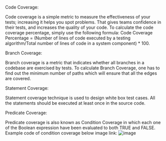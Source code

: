 Code Coverage: 

  Code coverage is a simple metric to measure the effectiveness of your tests; increasing it helps you spot problems. That gives teams confidence in their tests, and increases the quality of your code. 
  To calculate the code coverage percentage, simply use the following formula: Code Coverage Percentage = (Number of lines of code executed by a testing algorithm/Total number of lines of code in a system component) * 100.

Branch Coverage:

  Branch coverage is a metric that indicates whether all branches in a codebase are exercised by tests. To calculate Branch Coverage, one has to find out the minimum number of paths which will ensure that all the edges are covered.

Statement Coverage: 

  Statement coverage technique is used to design white box test cases. All the statements should be executed at least once in the source code.

Predicate Coverage:

  Predicate coverage is also known as Condition Coverage in which each one of the Boolean expression have been evaluated to both TRUE and FALSE.
  Example code of condition coverage below image link:
  ![image](https://user-images.githubusercontent.com/71328317/193444297-371a2a0c-84dc-41f9-a113-0391fb0fe824.png)
   
